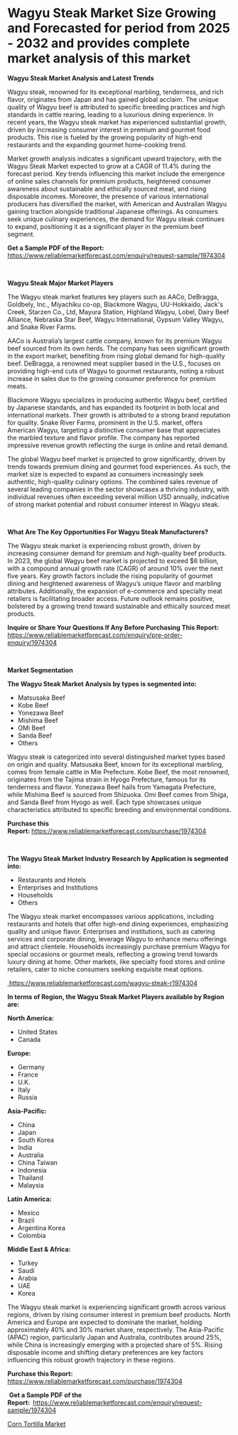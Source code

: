 <p><h1>Wagyu Steak Market Size Growing and Forecasted for period from 2025 - 2032 and provides complete market analysis of this market</h1></p><p><strong>Wagyu Steak Market Analysis and Latest Trends</strong></p>
<p><p>Wagyu steak, renowned for its exceptional marbling, tenderness, and rich flavor, originates from Japan and has gained global acclaim. The unique quality of Wagyu beef is attributed to specific breeding practices and high standards in cattle rearing, leading to a luxurious dining experience. In recent years, the Wagyu steak market has experienced substantial growth, driven by increasing consumer interest in premium and gourmet food products. This rise is fueled by the growing popularity of high-end restaurants and the expanding gourmet home-cooking trend.</p><p>Market growth analysis indicates a significant upward trajectory, with the Wagyu Steak Market expected to grow at a CAGR of 11.4% during the forecast period. Key trends influencing this market include the emergence of online sales channels for premium products, heightened consumer awareness about sustainable and ethically sourced meat, and rising disposable incomes. Moreover, the presence of various international producers has diversified the market, with American and Australian Wagyu gaining traction alongside traditional Japanese offerings. As consumers seek unique culinary experiences, the demand for Wagyu steak continues to expand, positioning it as a significant player in the premium beef segment.</p></p>
<p><strong>Get a Sample PDF of the Report:&nbsp;</strong> <a href="https://www.reliablemarketforecast.com/enquiry/request-sample/1974304?utm_campaign=3530&utm_medium=2&utm_source=Github&utm_content=ia&utm_term=07042025&utm_id=wagyu-steak">https://www.reliablemarketforecast.com/enquiry/request-sample/1974304</a></p>
<p>&nbsp;</p>
<p><strong>Wagyu Steak Major Market Players</strong></p>
<p><p>The Wagyu steak market features key players such as AACo, DeBragga, Goldbely, Inc., Miyachiku co-op, Blackmore Wagyu, UU-Hokkaido, Jack's Creek, Starzen Co., Ltd, Mayura Station, Highland Wagyu, Lobel, Dairy Beef Alliance, Nebraska Star Beef, Wagyu International, Gypsum Valley Wagyu, and Snake River Farms. </p><p>AACo is Australia’s largest cattle company, known for its premium Wagyu beef sourced from its own herds. The company has seen significant growth in the export market, benefiting from rising global demand for high-quality beef. DeBragga, a renowned meat supplier based in the U.S., focuses on providing high-end cuts of Wagyu to gourmet restaurants, noting a robust increase in sales due to the growing consumer preference for premium meats.</p><p>Blackmore Wagyu specializes in producing authentic Wagyu beef, certified by Japanese standards, and has expanded its footprint in both local and international markets. Their growth is attributed to a strong brand reputation for quality. Snake River Farms, prominent in the U.S. market, offers American Wagyu, targeting a distinctive consumer base that appreciates the marbled texture and flavor profile. The company has reported impressive revenue growth reflecting the surge in online and retail demand.</p><p>The global Wagyu beef market is projected to grow significantly, driven by trends towards premium dining and gourmet food experiences. As such, the market size is expected to expand as consumers increasingly seek authentic, high-quality culinary options. The combined sales revenue of several leading companies in the sector showcases a thriving industry, with individual revenues often exceeding several million USD annually, indicative of strong market potential and robust consumer interest in Wagyu steak.</p></p>
<p>&nbsp;</p>
<p><strong>What Are The Key Opportunities For Wagyu Steak Manufacturers?</strong></p>
<p><p>The Wagyu steak market is experiencing robust growth, driven by increasing consumer demand for premium and high-quality beef products. In 2023, the global Wagyu beef market is projected to exceed $6 billion, with a compound annual growth rate (CAGR) of around 10% over the next five years. Key growth factors include the rising popularity of gourmet dining and heightened awareness of Wagyu’s unique flavor and marbling attributes. Additionally, the expansion of e-commerce and specialty meat retailers is facilitating broader access. Future outlook remains positive, bolstered by a growing trend toward sustainable and ethically sourced meat products.</p></p>
<p><strong>Inquire or Share Your Questions If Any Before Purchasing This Report:</strong> <a href="https://www.reliablemarketforecast.com/enquiry/pre-order-enquiry/1974304?utm_campaign=3530&utm_medium=2&utm_source=Github&utm_content=ia&utm_term=07042025&utm_id=wagyu-steak">https://www.reliablemarketforecast.com/enquiry/pre-order-enquiry/1974304</a></p>
<p>&nbsp;</p>
<p><strong>Market Segmentation</strong></p>
<p><strong>The Wagyu Steak Market Analysis by types is segmented into:</strong></p>
<p><ul><li>Matsusaka Beef</li><li>Kobe Beef</li><li>Yonezawa Beef</li><li>Mishima Beef</li><li>OMi Beef</li><li>Sanda Beef</li><li>Others</li></ul></p>
<p><p>Wagyu steak is categorized into several distinguished market types based on origin and quality. Matsusaka Beef, known for its exceptional marbling, comes from female cattle in Mie Prefecture. Kobe Beef, the most renowned, originates from the Tajima strain in Hyogo Prefecture, famous for its tenderness and flavor. Yonezawa Beef hails from Yamagata Prefecture, while Mishima Beef is sourced from Shizuoka. Omi Beef comes from Shiga, and Sanda Beef from Hyogo as well. Each type showcases unique characteristics attributed to specific breeding and environmental conditions.</p></p>
<p><strong>Purchase this Report:&nbsp;</strong><a href="https://www.reliablemarketforecast.com/purchase/1974304?utm_campaign=3530&utm_medium=2&utm_source=Github&utm_content=ia&utm_term=07042025&utm_id=wagyu-steak">https://www.reliablemarketforecast.com/purchase/1974304</a></p>
<p>&nbsp;</p>
<p><strong>The Wagyu Steak Market Industry Research by Application is segmented into:</strong></p>
<p><ul><li>Restaurants and Hotels</li><li>Enterprises and Institutions</li><li>Households</li><li>Others</li></ul></p>
<p><p>The Wagyu steak market encompasses various applications, including restaurants and hotels that offer high-end dining experiences, emphasizing quality and unique flavor. Enterprises and institutions, such as catering services and corporate dining, leverage Wagyu to enhance menu offerings and attract clientele. Households increasingly purchase premium Wagyu for special occasions or gourmet meals, reflecting a growing trend towards luxury dining at home. Other markets, like specialty food stores and online retailers, cater to niche consumers seeking exquisite meat options.</p></p>
<p><a href="https://www.reliablemarketforecast.com/wagyu-steak-r1974304?utm_campaign=3530&utm_medium=2&utm_source=Github&utm_content=ia&utm_term=07042025&utm_id=wagyu-steak">&nbsp;https://www.reliablemarketforecast.com/wagyu-steak-r1974304</a></p>
<p><strong>In terms of Region, the Wagyu Steak Market Players available by Region are:</strong></p>
<p>
    <p> <strong> North America: </strong>
        <ul>
            <li>United States</li>
            <li>Canada</li>
        </ul>
        </p> 
    <p> <strong> Europe: </strong>
        <ul>
            <li>Germany</li>
            <li>France</li>
            <li>U.K.</li>
            <li>Italy</li>
            <li>Russia</li>
        </ul>
        </p> 
    <p> <strong> Asia-Pacific: </strong>
        <ul>
            <li>China</li>
            <li>Japan</li>
            <li>South Korea</li>
            <li>India</li>
            <li>Australia</li>
            <li>China Taiwan</li>
            <li>Indonesia</li>
            <li>Thailand</li>
            <li>Malaysia</li>
        </ul>
        </p> 
    <p> <strong> Latin America: </strong>
        <ul>
            <li>Mexico</li>
            <li>Brazil</li>
            <li>Argentina Korea</li>
            <li>Colombia</li>
        </ul>
        </p> 
    <p> <strong> Middle East & Africa: </strong>
        <ul>
            <li>Turkey</li>
            <li>Saudi</li>
            <li>Arabia</li>
            <li>UAE</li>
            <li>Korea</li>
        </ul>
    </p>
    </p>
<p><p>The Wagyu steak market is experiencing significant growth across various regions, driven by rising consumer interest in premium beef products. North America and Europe are expected to dominate the market, holding approximately 40% and 30% market share, respectively. The Asia-Pacific (APAC) region, particularly Japan and Australia, contributes around 25%, while China is increasingly emerging with a projected share of 5%. Rising disposable income and shifting dietary preferences are key factors influencing this robust growth trajectory in these regions.</p></p>
<p><strong>Purchase this Report: </strong><a href="https://www.reliablemarketforecast.com/purchase/1974304?utm_campaign=3530&utm_medium=2&utm_source=Github&utm_content=ia&utm_term=07042025&utm_id=wagyu-steak">https://www.reliablemarketforecast.com/purchase/1974304</a></p>
<p>&nbsp;<strong>Get a Sample PDF of the Report:&nbsp;&nbsp;</strong><a href="https://www.reliablemarketforecast.com/enquiry/request-sample/1974304?utm_campaign=3530&utm_medium=2&utm_source=Github&utm_content=ia&utm_term=07042025&utm_id=wagyu-steak">https://www.reliablemarketforecast.com/enquiry/request-sample/1974304</a></p>
<p><strong></strong></p>
<p><p><a href="https://github.com/mateyappiazo/Market-Research-Report-List-1/blob/main/corn-tortilla-market.md?utm_campaign=3530&utm_medium=2&utm_source=Github&utm_content=ia&utm_term=07042025&utm_id=wagyu-steak">Corn Tortilla Market</a></p></p>